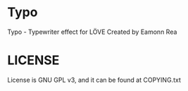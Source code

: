 Typo
====

Typo - Typewriter effect for LÖVE
Created by Eamonn Rea

LICENSE
====

License is GNU GPL v3, and it can be found at COPYING.txt

